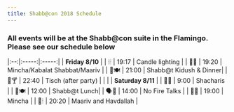 ```yaml
---
title: Shabb@con 2018 Schedule
---
```


### All events will be at the Shabb@con suite in the Flamingo. Please see our schedule below

|:--:|:-----:|:-----:|
| **Friday 8/10** |
| 🕯🕯 | 19:17 | Candle lighting |
| 🙏🙏 | 19:20 |  Mincha/Kabalat Shabbat/Maariv |
| 🍷🍽️ | 21:00 | Shabb@t Kidush & Dinner|
| 🍺🍸 | 22:40 | Tisch (after party) |
| |
| **Saturday 8/11** |
| 🙏🙏 | 9:00 |  Shacharis |
| 🍷🍽️ | 12:00 | Shabb@t Lunch|
| 🗣️📣 | 14:00 | No Fire Talks |
| 🙏🙏 | 19:00 |  Mincha |
| 🙏🕯 | 20:20 |  Maariv and Havdallah |
